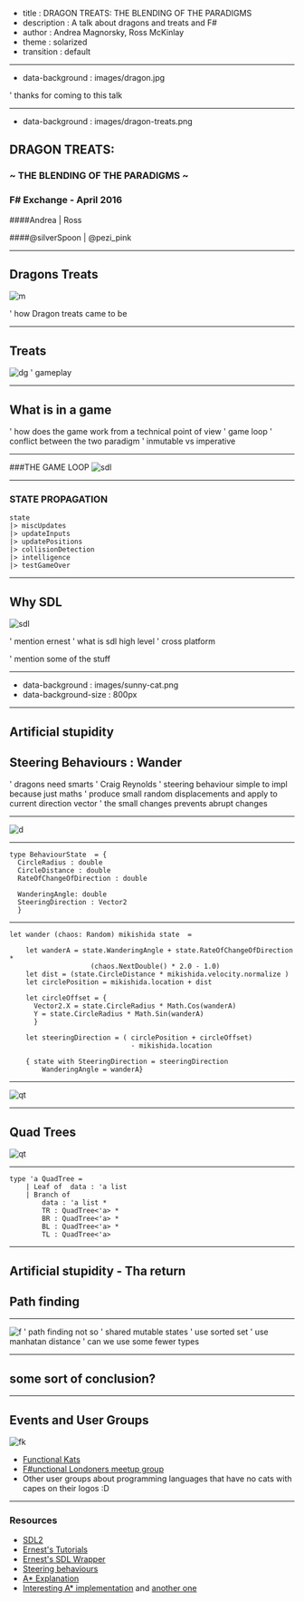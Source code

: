 - title : DRAGON TREATS: THE BLENDING OF THE PARADIGMS 
- description : A talk about dragons and treats and F#
- author : Andrea Magnorsky, Ross McKinlay
- theme : solarized
- transition : default

***
- data-background : images/dragon.jpg


' thanks for coming to this talk

***
- data-background : images/dragon-treats.png

## DRAGON TREATS: 
### ~ THE BLENDING OF THE PARADIGMS ~ 

### F# Exchange - April 2016

####Andrea           |            Ross

####@silverSpoon     |      @pezi_pink

***
## Dragons Treats

![m](images/treats.jpg)

' how Dragon treats came to be


***

## Treats
![dg](images/dragon-treats.png)
' gameplay 

***
## What is in a game


' how does the game work from a technical point of view
' game loop
' conflict between the two paradigm
' inmutable vs imperative

---

###THE GAME LOOP
![sdl](images/gloop.png)

---
### STATE PROPAGATION
	state
	|> miscUpdates 
	|> updateInputs
	|> updatePositions
	|> collisionDetection
	|> intelligence
	|> testGameOver


***

## Why SDL

![sdl](images/Sdl-logo.png)

' mention ernest
' what is sdl high level
' cross platform

' mention some of the stuff 

***
- data-background : images/sunny-cat.png
- data-background-size : 800px

***
## Artificial stupidity 

## Steering Behaviours : Wander

' dragons need smarts
' Craig Reynolds
' steering behaviour simple to impl because just maths
' produce small random displacements and apply to current direction vector 
' the small changes prevents abrupt changes


---

![d](images/wander_displacement_add_circle_center.png)

---

	type BehaviourState  = {
	  CircleRadius : double
	  CircleDistance : double
	  RateOfChangeOfDirection : double

	  WanderingAngle: double
	  SteeringDirection : Vector2
	  }


---

	let wander (chaos: Random) mikishida state  =     

	    let wanderA = state.WanderingAngle + state.RateOfChangeOfDirection * 
	    				(chaos.NextDouble() * 2.0 - 1.0)     
	    let dist = (state.CircleDistance * mikishida.velocity.normalize )
	    let circlePosition = mikishida.location + dist
	    
	    let circleOffset = { 
	      Vector2.X = state.CircleRadius * Math.Cos(wanderA)
	      Y = state.CircleRadius * Math.Sin(wanderA) 
	      }

	    let steeringDirection = ( circlePosition + circleOffset) 
	                              - mikishida.location
	            
	    { state with SteeringDirection = steeringDirection
	        WanderingAngle = wanderA}


***

![qt](images/secretsquirrel.bmp)

***

## Quad Trees

![qt](images/quadtree.png)

---
	type 'a QuadTree = 
	    | Leaf of  data : 'a list
	    | Branch of
	        data : 'a list *
	        TR : QuadTree<'a> *
	        BR : QuadTree<'a> *
	        BL : QuadTree<'a> *
	        TL : QuadTree<'a> 

***
## Artificial stupidity - Tha return

## Path finding 

---

![f](images/Astar_progress_animation.gif)
' path finding not so 
' shared mutable states
' use sorted set 
' use manhatan distance
' can we use some fewer types 



***

## some sort of conclusion?

***

## Events and User Groups

![fk](images/fk.jpeg)

* [Functional Kats](http://www.meetup.com/nyc-fsharp/)
* [F#unctional Londoners meetup group](http://www.meetup.com/FSharpLondon/)
* Other user groups about programming languages that have no cats with capes on their logos :D

***

### Resources

* [SDL2](https://www.libsdl.org/)
* [Ernest's Tutorials](https://www.youtube.com/playlist?list=PLsmt5lp-6Xodxsh4tu-l0xD3KdYonIwz2)
* [Ernest's SDL Wrapper](https://github.com/hakelimopu/tjofgd-project2/tree/master/Project2/SDL2FS)
* [Steering behaviours](http://gamedevelopment.tutsplus.com/tutorials/understanding-steering-behaviors-wander--gamedev-1624)
* [A* Explanation](http://www.redblobgames.com/pathfinding/a-star/introduction.html)
* [Interesting A* implementation](https://github.com/juhgiyo/EpPathFinding.cs) and [another one](https://github.com/jdoig/A-Star-Pathfinding-in-F-Sharp)


<script>
  (function(i,s,o,g,r,a,m){i['GoogleAnalyticsObject']=r;i[r]=i[r]||function(){
  (i[r].q=i[r].q||[]).push(arguments)},i[r].l=1*new Date();a=s.createElement(o),
  m=s.getElementsByTagName(o)[0];a.async=1;a.src=g;m.parentNode.insertBefore(a,m)
  })(window,document,'script','//www.google-analytics.com/analytics.js','ga');

  ga('create', 'UA-46761189-1', 'auto');
  ga('send', 'pageview');

</script>

